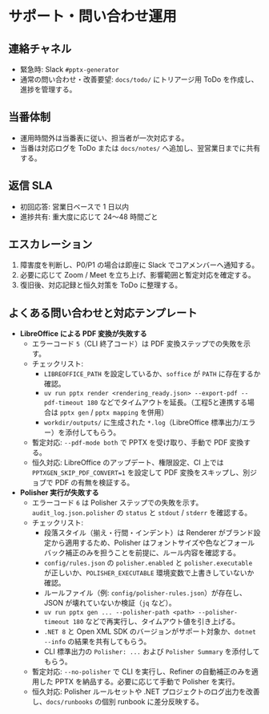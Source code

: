 # サポート・問い合わせ運用

## 連絡チャネル
- 緊急時: Slack `#pptx-generator`
- 通常の問い合わせ・改善要望: `docs/todo/` にトリアージ用 ToDo を作成し、進捗を管理する。

## 当番体制
- 運用時間外は当番表に従い、担当者が一次対応する。
- 当番は対応ログを ToDo または `docs/notes/` へ追加し、翌営業日までに共有する。

## 返信 SLA
- 初回応答: 営業日ベースで 1 日以内
- 進捗共有: 重大度に応じて 24〜48 時間ごと

## エスカレーション
1. 障害度を判断し、P0/P1 の場合は即座に Slack でコアメンバーへ通知する。
2. 必要に応じて Zoom / Meet を立ち上げ、影響範囲と暫定対応を確定する。
3. 復旧後、対応記録と恒久対策を ToDo に整理する。

## よくある問い合わせと対応テンプレート

- **LibreOffice による PDF 変換が失敗する**
  - エラーコード `5`（CLI 終了コード）は PDF 変換ステップでの失敗を示す。
  - チェックリスト:
    - `LIBREOFFICE_PATH` を設定しているか、`soffice` が `PATH` に存在するか確認。
    - `uv run pptx render <rendering_ready.json> --export-pdf --pdf-timeout 180` などでタイムアウトを延長。（工程5と連携する場合は `pptx gen` / `pptx mapping` を併用）
    - `workdir/outputs/` に生成された `*.log`（LibreOffice 標準出力/エラー）を添付してもらう。
  - 暫定対応: `--pdf-mode both` で PPTX を受け取り、手動で PDF 変換する。
  - 恒久対応: LibreOffice のアップデート、権限設定、CI 上では `PPTXGEN_SKIP_PDF_CONVERT=1` を設定して PDF 変換をスキップし、別ジョブで PDF の有無を検証する。
- **Polisher 実行が失敗する**
  - エラーコード `6` は Polisher ステップでの失敗を示す。`audit_log.json.polisher` の `status` と `stdout` / `stderr` を確認する。
  - チェックリスト:
    - 段落スタイル（揃え・行間・インデント）は Renderer がブランド設定から適用するため、Polisher はフォントサイズや色などフォールバック補正のみを担うことを前提に、ルール内容を確認する。
    - `config/rules.json` の `polisher.enabled` と `polisher.executable` が正しいか、`POLISHER_EXECUTABLE` 環境変数で上書きしていないか確認。
    - ルールファイル（例: `config/polisher-rules.json`）が存在し、JSON が壊れていないか検証（`jq` など）。
    - `uv run pptx gen ... --polisher-path <path> --polisher-timeout 180` などで再実行し、タイムアウト値を引き上げる。
    - `.NET 8` と Open XML SDK のバージョンがサポート対象か、`dotnet --info` の結果を共有してもらう。
    - CLI 標準出力の `Polisher: ...` および `Polisher Summary` を添付してもらう。
  - 暫定対応: `--no-polisher` で CLI を実行し、Refiner の自動補正のみを適用した PPTX を納品する。必要に応じて手動で Polisher を実行。
  - 恒久対応: Polisher ルールセットや .NET プロジェクトのログ出力を改善し、`docs/runbooks` の個別 runbook に差分反映する。
